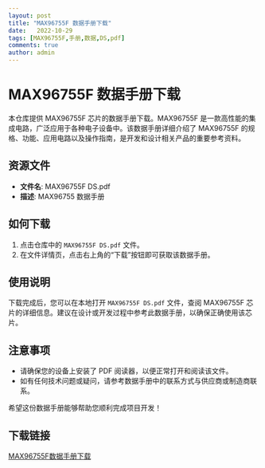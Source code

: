 ```yaml
---
layout: post
title: "MAX96755F 数据手册下载"
date:   2022-10-29
tags: [MAX96755F,手册,数据,DS,pdf]
comments: true
author: admin
---
```

# MAX96755F 数据手册下载

本仓库提供 MAX96755F 芯片的数据手册下载。MAX96755F 是一款高性能的集成电路，广泛应用于各种电子设备中。该数据手册详细介绍了 MAX96755F 的规格、功能、应用电路以及操作指南，是开发和设计相关产品的重要参考资料。

## 资源文件

- **文件名**: MAX96755F DS.pdf
- **描述**: MAX96755 数据手册

## 如何下载

1. 点击仓库中的 `MAX96755F DS.pdf` 文件。
2. 在文件详情页，点击右上角的“下载”按钮即可获取该数据手册。

## 使用说明

下载完成后，您可以在本地打开 `MAX96755F DS.pdf` 文件，查阅 MAX96755F 芯片的详细信息。建议在设计或开发过程中参考此数据手册，以确保正确使用该芯片。

## 注意事项

- 请确保您的设备上安装了 PDF 阅读器，以便正常打开和阅读该文件。
- 如有任何技术问题或疑问，请参考数据手册中的联系方式与供应商或制造商联系。

希望这份数据手册能够帮助您顺利完成项目开发！

## 下载链接

[MAX96755F数据手册下载](https://pan.quark.cn/s/b61b11ffc8ab)